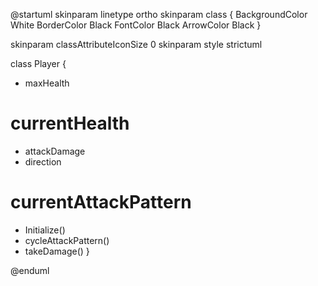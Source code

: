 @startuml
skinparam linetype ortho
skinparam class {
    BackgroundColor White
    BorderColor Black
    FontColor Black
    ArrowColor Black
}

skinparam classAttributeIconSize 0
skinparam style strictuml

class Player {
  - maxHealth
  # currentHealth 
  - attackDamage
  - direction
  # currentAttackPattern
  + Initialize()
  + cycleAttackPattern()
  + takeDamage()
}

@enduml